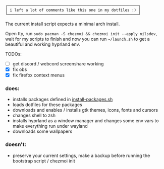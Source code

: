 ```
┌──────────────────────────────────────────────────────────┐
│ i left a lot of comments like this one in my dotfiles :) │
└──────────────────────────────────────────────────────────┘
``` 
The current install script expects a minimal arch install.

Open tty, run `sudo pacman -S chezmoi && chezmoi init --apply nilsdev`, wait for my scripts to finish and now you can run `~/launch.sh` to get a beautiful and working hyprland env. 


TODOs: 
- [ ] get discord / webcord screenshare working
- [x] fix obs 
- [x] fix firefox context menus

### does:
- installs packages defined in [install-packages.sh](https://github.com/nilsdev/dotfiles/blob/main/run_once_after_install-packages.sh)
- loads dotfiles for these packages
- downloads and enables / installs gtk themes, icons, fonts and cursors
- changes shell to zsh
- installs hyprland as a window manager and changes some env vars to make everything run under wayland
- downloads some wallpapers

### doesn't: 
- preserve your current settings, make a backup before running the bootstrap script / chezmoi init
